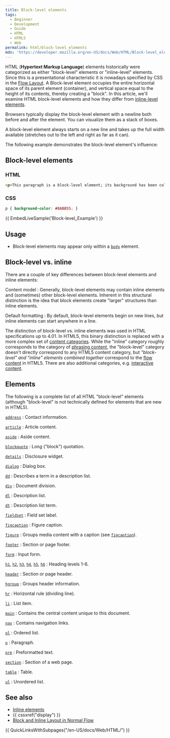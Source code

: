```yaml
---
title: Block-level elements
tags:
  - Beginner
  - Development
  - Guide
  - HTML
  - HTML5
  - Web
permalink: html/block-level_elements
mdn: 'https://developer.mozilla.org/en-US/docs/Web/HTML/Block-level_elements'
---
```

HTML (**Hypertext Markup Language**) elements historically were categorized as either "block-level" elements or "inline-level" elements. Since this is a presentational characteristic it is nowadays specified by CSS in the [Flow Layout](/css/css_flow_layout). A Block-level element occupies the entire horizontal space of its parent element (container), and vertical space equal to the height of its contents, thereby creating a "block". In this article, we'll examine HTML block-level elements and how they differ from [inline-level elements](/html/inline-level_elements).

Browsers typically display the block-level element with a newline both before and after the element. You can visualize them as a stack of boxes.

A block-level element always starts on a new line and takes up the full width available (stretches out to the left and right as far as it can).

The following example demonstrates the block-level element's influence:

## Block-level elements

### HTML

```html
<p>This paragraph is a block-level element; its background has been colored to display the paragraph's parent element.</p>
```

### CSS

```css
p { background-color: #8ABB55; }

```

{{ EmbedLiveSample('Block-level_Example')  }}

## Usage

-   Block-level elements may appear only within a [`body`](/html/element/body/) element.

## Block-level vs. inline

There are a couple of key differences between block-level elements and inline elements:

Content model
: Generally, block-level elements may contain inline elements and (sometimes) other block-level elements. Inherent in this structural distinction is the idea that block elements create "larger" structures than inline elements.

Default formatting
: By default, block-level elements begin on new lines, but inline elements can start anywhere in a line.

The distinction of block-level vs. inline elements was used in HTML specifications up to 4.01. In HTML5, this binary distinction is replaced with a more complex set of [content categories](/html/content_categories). While the "inline" category roughly corresponds to the category of [phrasing content](/html/content_categories#phrasing_content), the "block-level" category doesn't directly correspond to any HTML5 content category, but _"block-level" and "inline" elements combined together_ correspond to the [flow content](/html/content_categories#flow_content) in HTML5. There are also additional categories, e.g. [interactive content](/guide/html/content_categories#interactive_content).

## Elements

The following is a complete list of all HTML "block-level" elements (although "block-level" is not technically defined for elements that are new in HTML5).

[`address`](/html/element/address/)
: Contact information.

[`article`](/html/element/article/)
: Article content.

[`aside`](/html/element/aside/)
: Aside content.

[`blockquote`](/html/element/blockquote/)
: Long ("block") quotation.

[`details`](/html/element/details/)
: Disclosure widget.

[`dialog`](/html/element/dialog/)
: Dialog box.

[`dd`](/html/element/dd/)
: Describes a term in a description list.

[`div`](/html/element/div/)
: Document division.

[`dl`](/html/element/dl/)
: Description list.

[`dt`](/html/element/dt/)
: Description list term.

[`fieldset`](/html/element/fieldset/)
: Field set label.

[`figcaption`](/html/element/figcaption/)
: Figure caption.

[`figure`](/html/element/figure/)
: Groups media content with a caption (see [`figcaption`](/html/element/figcaption/)).

[`footer`](/html/element/footer/)
: Section or page footer.

[`form`](/html/element/form/)
: Input form.

[`h1`](/html/element/h1/), [`h2`](/html/element/h2/), [`h3`](/html/element/h3/), [`h4`](/html/element/h4/), [`h5`](/html/element/h5/), [`h6`](/html/element/h6/)
: Heading levels 1-6.

[`header`](/html/element/header/)
: Section or page header.

[`hgroup`](/html/element/hgroup/)
: Groups header information.

[`hr`](/html/element/hr/)
: Horizontal rule (dividing line).

[`li`](/html/element/li/)
: List item.

[`main`](/html/element/main/)
: Contains the central content unique to this document.

[`nav`](/html/element/nav/)
: Contains navigation links.

[`ol`](/html/element/ol/)
: Ordered list.

[`p`](/html/element/p/)
: Paragraph.

[`pre`](/html/element/pre/)
: Preformatted text.

[`section`](/html/element/section/)
: Section of a web page.

[`table`](/html/element/table/)
: Table.

[`ul`](/html/element/ul/)
: Unordered list.

## See also

-   [Inline elements](/html/inline_elements "en/HTML/Inline_elements")
-   {{ cssxref("display") }}
-   [Block and Inline Layout in Normal Flow](/css/css_flow_layout/block_and_inline_layout_in_normal_flow)

{{ QuickLinksWithSubpages("/en-US/docs/Web/HTML/") }}